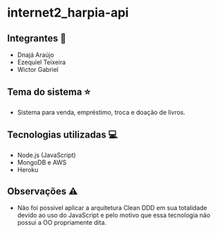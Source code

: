# internet2_harpia-api
## Integrantes :boy:
- Dnajá Araújo
- Ezequiel Teixeira
- Wictor Gabriel

## Tema do sistema :star:
- Sistema para venda, empréstimo, troca e doação de livros.

## Tecnologias utilizadas :computer:
- Node.js (JavaScript)
- MongoDB e AWS
- Heroku

## Observações :warning:
- Não foi possível aplicar a arquitetura Clean DDD em sua totalidade devido ao uso do JavaScript e pelo motivo que essa tecnologia não possui a OO propriamente dita.
